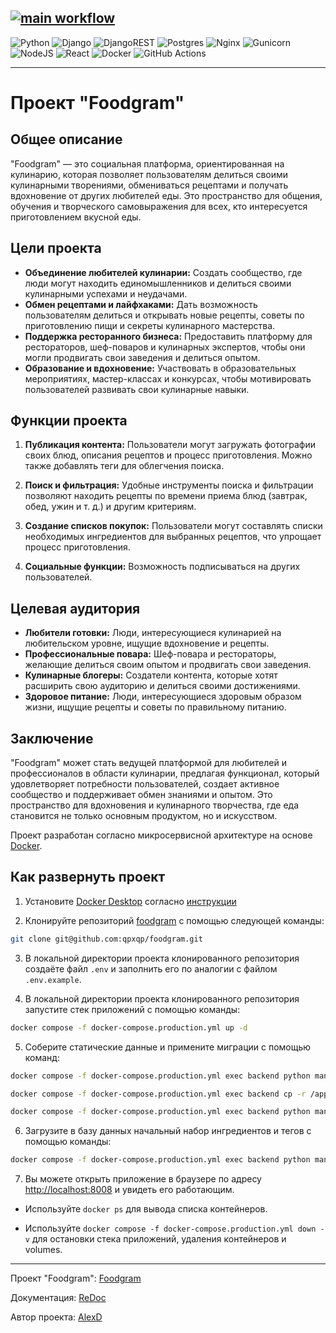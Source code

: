 [![main workflow](https://github.com/qpxqp/foodgram/actions/workflows/main.yml/badge.svg)](https://github.com/qpxqp/foodgram/actions/workflows/main.yml)
---
![Python](https://img.shields.io/badge/python-3670A0?style=for-the-badge&logo=python&logoColor=ffdd54) ![Django](https://img.shields.io/badge/django-%23092E20.svg?style=for-the-badge&logo=django&logoColor=white) ![DjangoREST](https://img.shields.io/badge/DJANGO-REST-ff1709?style=for-the-badge&logo=django&logoColor=white&color=ff1709&labelColor=gray) ![Postgres](https://img.shields.io/badge/postgres-%23316192.svg?style=for-the-badge&logo=postgresql&logoColor=white) ![Nginx](https://img.shields.io/badge/nginx-%23009639.svg?style=for-the-badge&logo=nginx&logoColor=white) ![Gunicorn](https://img.shields.io/badge/gunicorn-%298729.svg?style=for-the-badge&logo=gunicorn&logoColor=white) ![NodeJS](https://img.shields.io/badge/node.js-6DA55F?style=for-the-badge&logo=node.js&logoColor=white) ![React](https://img.shields.io/badge/react-%2320232a.svg?style=for-the-badge&logo=react&logoColor=%2361DAFB) ![Docker](https://img.shields.io/badge/docker-%230db7ed.svg?style=for-the-badge&logo=docker&logoColor=white) ![GitHub Actions](https://img.shields.io/badge/github%20actions-%232671E5.svg?style=for-the-badge&logo=githubactions&logoColor=white)

---
# Проект "Foodgram"

## Общее описание
"Foodgram" — это социальная платформа, ориентированная на кулинарию, которая позволяет пользователям делиться своими кулинарными творениями, обмениваться рецептами и получать вдохновение от других любителей еды. Это пространство для общения, обучения и творческого самовыражения для всех, кто интересуется приготовлением вкусной еды.

## Цели проекта
- **Объединение любителей кулинарии:** Создать сообщество, где люди могут находить единомышленников и делиться своими кулинарными успехами и неудачами.
- **Обмен рецептами и лайфхаками:** Дать возможность пользователям делиться и открывать новые рецепты, советы по приготовлению пищи и секреты кулинарного мастерства.
- **Поддержка ресторанного бизнеса:** Предоставить платформу для рестораторов, шеф-поваров и кулинарных экспертов, чтобы они могли продвигать свои заведения и делиться опытом.
- **Образование и вдохновение:** Участвовать в образовательных мероприятиях, мастер-классах и конкурсах, чтобы мотивировать пользователей развивать свои кулинарные навыки.

## Функции проекта
1. **Публикация контента:** Пользователи могут загружать фотографии своих блюд, описания рецептов и процесс приготовления. Можно также добавлять теги для облегчения поиска.
   
2. **Поиск и фильтрация:** Удобные инструменты поиска и фильтрации позволяют находить рецепты по времени приема блюд (завтрак, обед, ужин и т. д.) и другим критериям.

3. **Создание списков покупок:** Пользователи могут составлять списки необходимых ингредиентов для выбранных рецептов, что упрощает процесс приготовления.

4. **Социальные функции:** Возможность подписываться на других пользователей.

## Целевая аудитория
- **Любители готовки:** Люди, интересующиеся кулинарией на любительском уровне, ищущие вдохновение и рецепты.
- **Профессиональные повара:** Шеф-повара и рестораторы, желающие делиться своим опытом и продвигать свои заведения.
- **Кулинарные блогеры:** Создатели контента, которые хотят расширить свою аудиторию и делиться своими достижениями.
- **Здоровое питание:** Люди, интересующиеся здоровым образом жизни, ищущие рецепты и советы по правильному питанию.

## Заключение
"Foodgram" может стать ведущей платформой для любителей и профессионалов в области кулинарии, предлагая функционал, который удовлетворяет потребности пользователей, создает активное сообщество и поддерживает обмен знаниями и опытом. Это пространство для вдохновения и кулинарного творчества, где еда становится не только основным продуктом, но и искусством.

Проект разработан согласно микросервисной архитектуре на основе [Docker](https://www.docker.com/).

## Как развернуть проект

1. Установите [Docker Desktop](https://www.docker.com/products/docker-desktop/) согласно [инструкции](https://docs.docker.com/desktop/)

2. Клонируйте репозиторий [foodgram](https://github.com/qpxqp/foodgram) с помощью следующей команды:

```bash
git clone git@github.com:qpxqp/foodgram.git
```

3. В локальной директории проекта клонированного репозитория создаёте файл `.env` и заполнить его по аналогии с файлом `.env.example`.

4. В локальной директории проекта клонированного репозитория запустите стек приложений с помощью команды:

```bash
docker compose -f docker-compose.production.yml up -d
```

5. Соберите статические данные и примените миграции с помощью команд:

```bash
docker compose -f docker-compose.production.yml exec backend python manage.py collectstatic
```
```bash
docker compose -f docker-compose.production.yml exec backend cp -r /app/collect_static/. /backend_static/static/
```
```bash
docker compose -f docker-compose.production.yml exec backend python manage.py migrate
```

6. Загрузите в базу данных начальный набор ингредиентов и тегов с помощью команды:
```bash
docker compose -f docker-compose.production.yml exec backend python manage.py db -l
```

7. Вы можете открыть приложение в браузере по адресу [http://localhost:8008](http://localhost:8008) и увидеть его работающим.

- Используйте `docker ps` для вывода списка контейнеров.

- Используйте `docker compose -f docker-compose.production.yml down -v` для остановки стека приложений, удаления контейнеров и volumes.

---

Проект "Foodgram": [Foodgram](https://foodgram.diapsid.ru)

Документация: [ReDoc](https://foodgram.diapsid.ru/api/docs/)

Автор проекта: [AlexD](https://github.com/qpxqp)